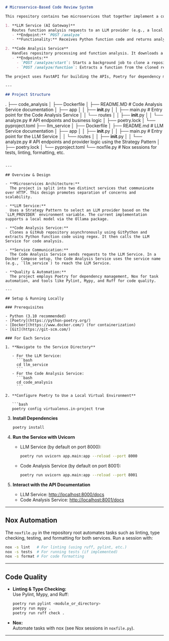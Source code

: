 ```markdown
# Microservice-Based Code Review System

This repository contains two microservices that together implement a code review system using an LLM (Large Language Model):

1. **LLM Service (AI Gateway)**  
   Routes function analysis requests to an LLM provider (e.g., a local model via Ollama, or in the future OpenAI/DeepSeek).  
   - **Endpoint:** `POST /analyze`
   - **Functionality:** Receives Python function code and returns analysis suggestions.

2. **Code Analysis Service**  
   Handles repository processing and function analysis. It downloads a GitHub repository, extracts specified Python function code, and sends it to the LLM Service for analysis.  
   - **Endpoints:**  
     - `POST /analyze/start`: Starts a background job to clone a repository and returns a job ID.  
     - `POST /analyze/function`: Extracts a function from the cloned repo (using the job ID) and forwards it to the LLM Service.

The project uses FastAPI for building the APIs, Poetry for dependency management, and Docker for containerization. Nox is used for automating tests and code quality checks (linting, type checking, and formatting).

---

## Project Structure

```
.
├── code_analysis
│   ├── Dockerfile
│   ├── README.MD           # Code Analysis Service documentation
│   ├── app
│   │   ├── __init__.py
│   │   ├── main.py         # Entry point for the Code Analysis Service
│   │   └── routes
│   │       ├── __init__.py
│   │       └── analyze.py  # API endpoints and business logic
│   ├── poetry.lock
│   └── pyproject.toml
├── llm_service
│   ├── Dockerfile
│   ├── README.md           # LLM Service documentation
│   ├── app
│   │   ├── __init__.py
│   │   ├── main.py         # Entry point for the LLM Service
│   │   └── routes
│   │       ├── __init__.py
│   │       └── analyze.py  # API endpoints and provider logic using the Strategy Pattern
│   ├── poetry.lock
│   └── pyproject.toml
└── noxfile.py              # Nox sessions for tests, linting, formatting, etc.
```

---

## Overview & Design

- **Microservices Architecture:**  
  The project is split into two distinct services that communicate over HTTP. This design promotes separation of concerns and scalability.

- **LLM Service:**  
  Uses a Strategy Pattern to select an LLM provider based on the `LLM_PROVIDER` environment variable. The current implementation supports a local model via the Ollama package.

- **Code Analysis Service:**  
  Clones a GitHub repository asynchronously using GitPython and extracts Python function code using regex. It then calls the LLM Service for code analysis.

- **Service Communication:**  
  The Code Analysis Service sends requests to the LLM Service. In a Docker Compose setup, the Code Analysis Service uses the service name (e.g., `llm_service`) to reach the LLM Service.

- **Quality & Automation:**  
  The project employs Poetry for dependency management, Nox for task automation, and tools like Pylint, Mypy, and Ruff for code quality.

---

## Setup & Running Locally

### Prerequisites

- Python (3.10 recommended)
- [Poetry](https://python-poetry.org/)
- [Docker](https://www.docker.com/) (for containerization)
- [Git](https://git-scm.com/)

### For Each Service

1. **Navigate to the Service Directory**

   - For the LLM Service:
     ```bash
     cd llm_service
     ```
   - For the Code Analysis Service:
     ```bash
     cd code_analysis
     ```

2. **Configure Poetry to Use a Local Virtual Environment**

   ```bash
   poetry config virtualenvs.in-project true
   ```

3. **Install Dependencies**

   ```bash
   poetry install
   ```

4. **Run the Service with Uvicorn**

   - LLM Service (by default on port 8000):
     ```bash
     poetry run uvicorn app.main:app --reload --port 8000
     ```
   - Code Analysis Service (by default on port 8001):
     ```bash
     poetry run uvicorn app.main:app --reload --port 8001
     ```

5. **Interact with the API Documentation**

   - LLM Service: [http://localhost:8000/docs](http://localhost:8000/docs)
   - Code Analysis Service: [http://localhost:8001/docs](http://localhost:8001/docs)

---


## Nox Automation

The `noxfile.py` in the repository root automates tasks such as linting, type checking, testing, and formatting for both services. Run a session with:

```bash
nox -s lint   # For linting (using ruff, pylint, etc.)
nox -s tests  # For running tests (if implemented)
nox -s format # For code formatting
```

---


## Code Quality

- **Linting & Type Checking:**  
  Use Pylint, Mypy, and Ruff:
  ```bash
  poetry run pylint <module_or_directory>
  poetry run mypy .
  poetry run ruff check .
  ```

- **Nox:**  
  Automate tasks with nox (see Nox sessions in `noxfile.py`).

---

